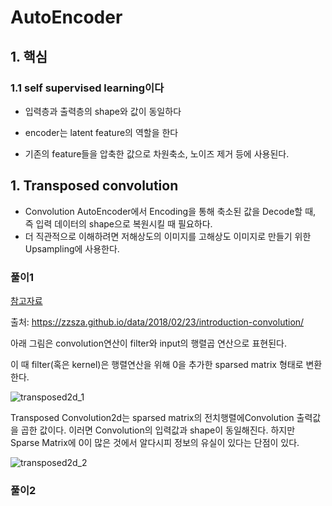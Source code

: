 # AutoEncoder

## 1. 핵심

### 1.1 self supervised learning이다

* 입력층과 출력층의 shape와 값이 동일하다

* encoder는 latent feature의 역할을 한다

* 기존의 feature들을 압축한 값으로 차원축소, 노이즈 제거 등에 사용된다.





## 1. Transposed convolution

* Convolution AutoEncoder에서 Encoding을 통해 축소된 값을 Decode할 때, 즉 입력 데이터의 shape으로 복원시킬 때 필요하다.
* 더 직관적으로 이해하려면 저해상도의 이미지를 고해상도 이미지로 만들기 위한 Upsampling에 사용한다.

### 풀이1



[참고자료](https://zzsza.github.io/data/2018/02/23/introduction-convolution/)

출처: https://zzsza.github.io/data/2018/02/23/introduction-convolution/

아래 그림은 convolution연산이 filter와 input의 행렬곱 연산으로 표현된다.

이 때 filter(혹은 kernel)은 행렬연산을 위해 0을 추가한 sparsed matrix 형태로 변환한다.

![transposed2d_1](C:%5CUsers%5Cstudent%5CDesktop%5CTIL%5Cmarkdown-images%5Ctransposed2d_1.png)



Transposed Convolution2d는 sparsed matrix의 전치행렬에Convolution 출력값을 곱한 값이다. 이러면 Convolution의 입력값과 shape이 동일해진다.  하지만 Sparse Matrix에 0이 많은 것에서 알다시피 정보의 유실이 있다는 단점이 있다.

![transposed2d_2](C:%5CUsers%5Cstudent%5CDesktop%5CTIL%5Cmarkdown-images%5Ctransposed2d_2.png)

### 풀이2



